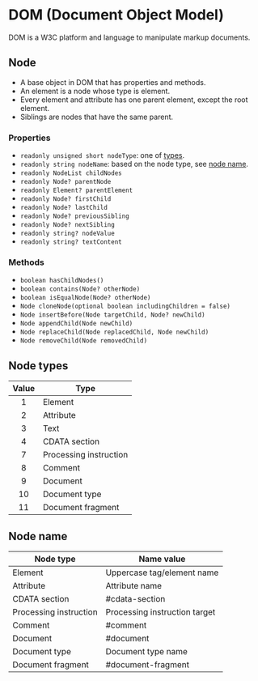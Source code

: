 # DOM (Document Object Model)
DOM is a W3C platform and language to manipulate markup documents.
## Node
- A base object in DOM that has properties and methods.
- An element is a node whose type is element.
- Every element and attribute has one parent element, except the root element.
- Siblings are nodes that have the same parent.
### Properties
- `readonly unsigned short nodeType`: one of [types](#node-types).
- `readonly string nodeName`: based on the node type, see [node name](#node-name).
- `readonly NodeList childNodes`
- `readonly Node? parentNode`
- `readonly Element? parentElement`
- `readonly Node? firstChild`
- `readonly Node? lastChild`
- `readonly Node? previousSibling`
- `readonly Node? nextSibling`
- `readonly string? nodeValue`
- `readonly string? textContent`
### Methods
- `boolean hasChildNodes()`
- `boolean contains(Node? otherNode)`
- `boolean isEqualNode(Node? otherNode)`
- `Node cloneNode(optional boolean includingChildren = false)`
- `Node insertBefore(Node targetChild, Node? newChild)`
- `Node appendChild(Node newChild)`
- `Node replaceChild(Node replacedChild, Node newChild)`
- `Node removeChild(Node removedChild)`
## Node types

| Value | Type                   |
|:-----:|------------------------|
|   1   | Element                |
|   2   | Attribute              |
|   3   | Text                   |
|   4   | CDATA section          |
|   7   | Processing instruction |
|   8   | Comment                |
|   9   | Document               |
|  10   | Document type          |
|  11   | Document fragment      |

## Node name

| Node type              | Name value                    |
|------------------------|-------------------------------|
| Element                | Uppercase tag/element name    |
| Attribute              | Attribute name                |
| CDATA section          | #cdata-section                |
| Processing instruction | Processing instruction target |
| Comment                | #comment                      |
| Document               | #document                     |
| Document type          | Document type name            |
| Document fragment      | #document-fragment            |
